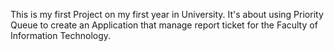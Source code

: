 This is my first Project on my first year in University. It's about using Priority Queue to create an Application that manage report ticket for the Faculty of Information Technology.
